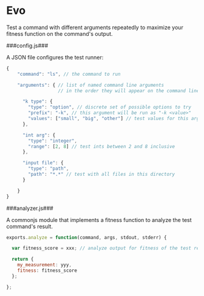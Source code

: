 Evo
==============

Test a command with different arguments repeatedly to maximize your fitness function on the command's output.

###config.js###

A JSON file configures the test runner:

```javascript
{
    "command": "ls", // the command to run

    "arguments": { // list of named command line arguments 
                   // in the order they will appear on the command line

      "k type": {
        "type": "option", // discrete set of possible options to try
        "prefix": "-k", // this argument will be run as "-k <value>"
        "values": ["small", "big", "other"] // test values for this argument
      },

      "int arg": {
        "type": "integer",
        "range": [2, 8] // test ints between 2 and 8 inclusive
      },

      "input file": {
        "type": "path",
        "path": "*.*" // test with all files in this directory
      }

    }
}
```

###analyzer.js###

A commonjs module that implements a fitness function to analyze the test command's result.

```javascript
exports.analyze = function(command, args, stdout, stderr) {

  var fitness_score = xxx; // analyze output for fitness of the test results

  return {
    my_measurement: yyy,
    fitness: fitness_score
  };

};
```

